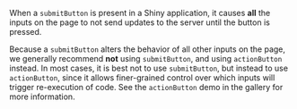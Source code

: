 When a `submitButton` is present in a Shiny application, it causes **all** the inputs on the page to not send updates to the server until the button is pressed.

Because a `submitButton` alters the behavior of all other inputs on the page, we generally recommend **not** using `submitButton`, and using `actionButton` instead. In most cases, it is best not to use `submitButton`, but instead to use `actionButton`, since it allows finer-grained control over which inputs will trigger re-execution of code. See the `actionButton` demo in the gallery for more information.
